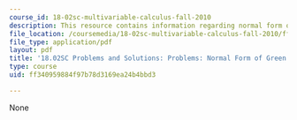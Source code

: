 ```yaml
---
course_id: 18-02sc-multivariable-calculus-fall-2010
description: This resource contains information regarding normal form of green's theorem.
file_location: /coursemedia/18-02sc-multivariable-calculus-fall-2010/ff340959884f97b78d3169ea24b4bbd3_MIT18_02SC_pb_70_comb.pdf
file_type: application/pdf
layout: pdf
title: '18.02SC Problems and Solutions: Problems: Normal Form of Green''s Theorem'
type: course
uid: ff340959884f97b78d3169ea24b4bbd3

---
```

None